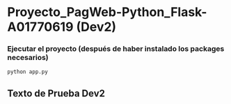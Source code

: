 # Proyecto_PagWeb-Python_Flask-A01770619 (Dev2)

### Ejecutar el proyecto (después de haber instalado los packages necesarios)

```
python app.py
```

## Texto de Prueba Dev2
